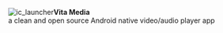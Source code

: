 ![ic_launcher](https://cloud.githubusercontent.com/assets/22739177/22852598/12309dda-eff4-11e6-9b16-4f6c4d634559.png)<b>Vita Media</b><br/>
a clean and open source Android native video/audio player app<br/>

